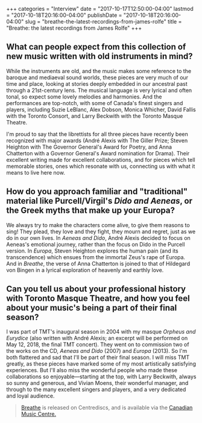 +++
categories = "Interview"
date = "2017-10-17T12:50:00-04:00"
lastmod = "2017-10-18T20:16:00-04:00"
publishDate = "2017-10-18T20:16:00-04:00"
slug = "breathe-the-latest-recordings-from-james-rolfe"
title = "Breathe: the latest recordings from James Rolfe"
+++

## What can people expect from this collection of new music written with old instruments in mind?

While the instruments are old, and the music makes some reference to the baroque and mediaeval sound worlds, these pieces are very much of our time and place, looking at stories deeply embedded in our ancestral past through a 21st-century lens. The musical language is very lyrical and often tonal, so expect some lovely melodies and harmonies. And the performances are top-notch, with some of Canada's finest singers and players, including Suzie LeBlanc, Alex Dobson, Monica Whicher, David Fallis with the Toronto Consort, and Larry Beckwith with the Toronto Masque Theatre.

I'm proud to say that the librettists for all three pieces have recently been recognized with major awards (André Alexis with The Giller Prize; Steven Heighton with The Governor General's Award for Poetry, and Anna Chatterton with a Governor General's Award nomination for Drama). Their excellent writing made for excellent collaborations, and for pieces which tell memorable stories, ones which resonate with us, connecting us with what it means to live here now.

## How do you approach familiar and "traditional" material like Purcell/Virgil's *Dido and Aeneas*, or the Greek myths that make up your Europa?

We always try to make the characters come alive, to give them reasons to sing! They plead, they love and they fight, they mourn and regret, just as we do in our own lives. In *Aeneas and Dido*, André Alexis decided to focus on Aeneas's emotional journey, rather than the focus on Dido in the Purcell version. In *Europa*, Steven Heighton explores the human pain (and its transcendence) which ensues from the immortal Zeus's rape of Europa. And in *Breathe*, the verse of Anna Chatterton is joined to that of Hildegard von Bingen in a lyrical exploration of heavenly and earthly love.

## Can you tell us about your professional history with Toronto Masque Theatre, and how you feel about your music's being a part of their final season?

I was part of TMT's inaugural season in 2004 with my masque *Orpheus and Eurydice* (also written with André Alexis; an excerpt will be performed on May 12, 2018, the final TMT concert). They went on to commission two of the works on the CD, *Aeneas and Dido* (2007) and *Europa* (2013). So I'm both flattered and sad that I'll be part of their final season. I will miss TMT greatly, as these pieces have marked some of my most artistically satisfying experiences. But I'll also miss the wonderful people who made these collaborations so enjoyable—starting at the top, with Larry Beckwith, always so sunny and generous, and Vivian Moens, their wonderful manager, and through to the many excellent singers and players, and a very dedicated and loyal audience.

>[Breathe](https://www.musiccentre.ca/node/149408) is released on Centrediscs, and is available via the [Canadian Music Centre.](https://www.musiccentre.ca/node/149408)
